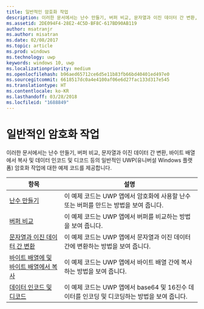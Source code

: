 ```yaml
---
title: 일반적인 암호화 작업
description: 이러한 문서에서는 난수 만들기, 버퍼 비교, 문자열과 이진 데이터 간 변환, 바이트 배열에서 복사 및 데이터 인코드 및 디코드 등의 일반적인 UWP(유니버설 Windows 플랫폼) 암호화 작업에 대한 예제 코드를 제공합니다.
ms.assetid: 2DE094F4-28E2-4C5D-BF8C-617BD90AB119
author: msatranjr
ms.author: misatran
ms.date: 02/08/2017
ms.topic: article
ms.prod: windows
ms.technology: uwp
keywords: windows 10, uwp
ms.localizationpriority: medium
ms.openlocfilehash: b96aed65712ce6d5e11b83fb66bd40401ed497e0
ms.sourcegitcommit: 6618517dc0a4e4100af06e6d27fac133d317e545
ms.translationtype: HT
ms.contentlocale: ko-KR
ms.lasthandoff: 03/28/2018
ms.locfileid: "1688849"
---
```

# <a name="common-cryptography-tasks"></a>일반적인 암호화 작업

이러한 문서에서는 난수 만들기, 버퍼 비교, 문자열과 이진 데이터 간 변환, 바이트 배열에서 복사 및 데이터 인코드 및 디코드 등의 일반적인 UWP(유니버설 Windows 플랫폼) 암호화 작업에 대한 예제 코드를 제공합니다.

| 항목                                                                                 | 설명                                                                                            |
|---------------------------------------------------------------------------------------|--------------------------------------------------------------------------------------------------------|
| [난수 만들기](create-random-numbers.md)                                     | 이 예제 코드는 UWP 앱에서 암호화에 사용할 난수 또는 버퍼를 만드는 방법을 보여 줍니다. |
| [버퍼 비교](compare-buffers.md)                                                 | 이 예제 코드는 UWP 앱에서 버퍼를 비교하는 방법을 보여 줍니다.                                          |
| [문자열과 이진 데이터 간 변환](convert-between-strings-and-binary-data.md) | 이 예제 코드는 UWP 앱에서 문자열과 이진 데이터 간에 변환하는 방법을 보여 줍니다.                  |
| [바이트 배열에 및 바이트 배열에서 복사](copy-to-and-from-byte-arrays.md)                       | 이 예제 코드는 UWP 앱에서 바이트 배열 간에 복사하는 방법을 보여 줍니다.                             |
| [데이터 인코드 및 디코드](encode-and-decode-data.md)                                   | 이 예제 코드는 UWP 앱에서 base64 및 16진수 데이터를 인코딩 및 디코딩하는 방법을 보여 줍니다.            |

